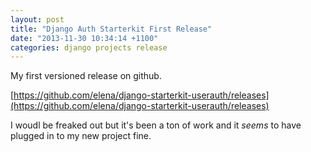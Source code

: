 ```yaml
---
layout: post
title: "Django Auth Starterkit First Release"
date: "2013-11-30 10:34:14 +1100"
categories: django projects release
---
```


My first versioned release on github.

[https://github.com/elena/django-starterkit-userauth/releases](https://github.com/elena/django-starterkit-userauth/releases)

I woudl be freaked out but it's been a ton of work and it *seems* to have plugged in to my new project fine.